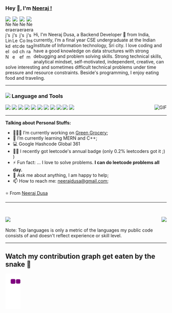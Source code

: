 ### Hey 👋, I'm [Neeraj !](https://neerajdusa.netlify.app) 

<a href="https://www.linkedin.com/in/neerajdusa/">
  <img align="left" alt="Neeraj's LinkdeIN" width="22px" src="https://cdn.jsdelivr.net/npm/simple-icons@v3/icons/linkedin.svg" />
</a>
<a href="https://leetcode.com/neerajdusa/">
  <img align="left" alt="Neeraj's Leetcode" width="22px" src="https://cdn.jsdelivr.net/npm/simple-icons@v3/icons/leetcode.svg" />
</a>
<a href="https://github.com/NeerajDusa">
  <img align="left" alt="Neeraj's Codechef" width="22px" src="https://cdn.jsdelivr.net/npm/simple-icons@v3/icons/github.svg" />
</a>
<a href="https://www.instagram.com/neerajdusa/">
  <img align="left" alt="Neeraj's Instagram" width="22px" src="https://cdn.jsdelivr.net/npm/simple-icons@v3/icons/instagram.svg" />
</a>

<br />
<br />

Hi, I'm Neeraj Dusa, a Backend Developer 🚀 from India, currently, I’m a final year CSE undergraduate at the Indian Institute of Information technology, Sri city. I love coding and have a good knowledge on data structures with strong debugging and problem solving skills. 
Strong technical skills, analytical mindset, self-motivated, independent, creative, can solve interesting and sometimes difficult technical problems under time pressure and resource constraints. Beside's programming, I enjoy eating food and traveling.

<hr>

### <img src="https://raw.githubusercontent.com/alexnaiman/alexnaiman/master/resources/pickaxe.png" width="40px" /> Language and Tools
<a src="https://www.javascript.com/"><img src="https://img.icons8.com/color/48/000000/javascript.png"/></a>
<a src="https://reactjs.org/"><img src="https://img.icons8.com/color/48/000000/react-native.png"/></a>
<a src="https://nodejs.org/"><img src="https://img.icons8.com/color/48/000000/nodejs.png"/></a>
<a src="https://www.mongodb.com/"><img src="https://img.icons8.com/color/48/000000/mongodb.png"/></a>
<a src="https://www.docker.com/"><img src="https://img.icons8.com/color/48/000000/docker.png"/></a>
<a src="https://visualstudio.microsoft.com/"><img src="https://img.icons8.com/color/48/000000/visual-studio.png"/></a>
<a src="https://www.npmjs.com/"><img src="https://img.icons8.com/color/48/000000/npm.png"/></a>
<a src="https://getbootstrap.com/"><img src="https://img.icons8.com/color/48/000000/bootstrap.png"/></a>
<a src="https://github.com/"><img src="https://img.icons8.com/color/48/000000/github--v1.png"/></a>
<a src="https://www.w3schools.com/css/"><img src="https://img.icons8.com/color/48/000000/css3.png"/></a>
<a src="https://www.w3schools.com/html/"><img src="https://img.icons8.com/color/48/000000/html-5.png"/></a>
  <img align="right" alt="GIF" src="https://media.giphy.com/media/836HiJc7pgzy8iNXCn/giphy.gif" />
  <hr>
  
**Talking about Personal Stuffs:**

- 👨🏽‍💻 I’m currently working on [Green Grocery](https://github.com/NeerajDusa/Green-Grocery);
- 🌱 I’m currently learning MERN and C++; 
- 💻 Google Hashcode Global 361
- 👨‍🏫 I recently got leetcode's annual badge (only 0.2% leetcoders got it ;) )
- ⚡ Fun fact: ... I love to solve problems. **I can do leetcode problems all day.**
- 💬 Ask me about anything, I am happy to help;
- 📫 How to reach me: neerajdusa@gmail.com;


⭐️ From [Neeraj Dusa](https://github.com/neerajdusa)
<hr>
<br />
<p align="right">
<img align="left" src="https://github-readme-stats.vercel.app/api?username=neerajdusa&theme=tokyonight&show_icons=true" />

<img  float="right" src="https://github-readme-stats.vercel.app/api/top-langs/?username=neerajdusa&theme=tokyonight&show_icons=true" />
</p>
Note: Top languages is only a metric of the languages my public code consists of and doesn't reflect experience or skill level.

<hr>

## Watch my contribution graph get eaten by the snake 🐍
![snake gif](https://github.com/anirudhjak06/anirudhjak06/blob/output/github-contribution-grid-snake.gif)


